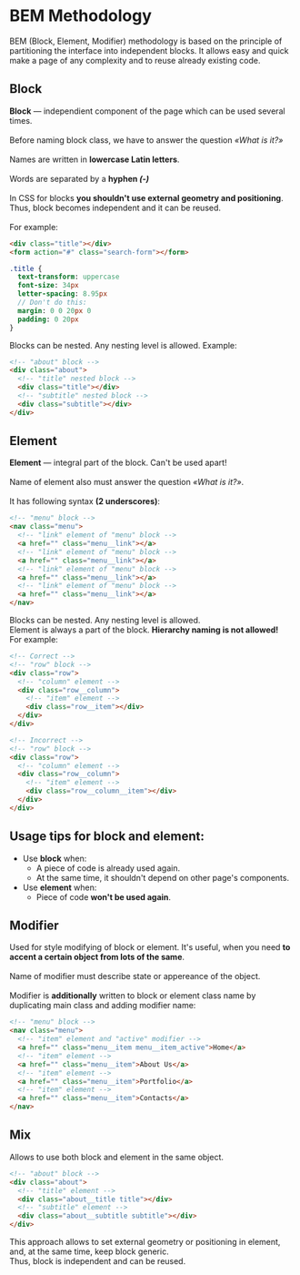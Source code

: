 # BEM Methodology

BEM (Block, Element, Modifier) methodology is based on the principle of partitioning the interface into independent blocks. It allows easy and quick make a page of any complexity and to reuse already existing code.

## Block
**Block** — independient component of the page which can be used several times.<br/>
<br/>
Before naming block class, we have to answer the question *«What is it?»*<br/>
<br/>
Names are written in **lowercase Latin letters**.<br/>
<br/>
Words are separated by a **hyphen *(-)***<br/>
<br/>
In CSS for blocks **you shouldn't use external geometry and positioning**. Thus, block becomes independent and it can be reused.<br/>
<br/>
For example:
```html
<div class="title"></div>
<form action="#" class="search-form"></form>
```
```sass
.title {
  text-transform: uppercase
  font-size: 34px
  letter-spacing: 8.95px
  // Don't do this:
  margin: 0 0 20px 0
  padding: 0 20px 
}
```
Blocks can be nested. Any nesting level is allowed. Example:
```html
<!-- "about" block -->
<div class="about">
  <!-- "title" nested block -->
  <div class="title"></div>
  <!-- "subtitle" nested block -->
  <div class="subtitle"></div>
</div>
```
## Element
**Element** — integral part of the block. Can't be used apart!<br/>
<br/>
Name of element also must answer the question *«What is it?»*.<br/>
<br/>
It has following syntax **(2 underscores)**:
```html
<!-- "menu" block -->
<nav class="menu">
  <!-- "link" element of "menu" block -->
  <a href="" class="menu__link"></a>
  <!-- "link" element of "menu" block -->
  <a href="" class="menu__link"></a>
  <!-- "link" element of "menu" block -->
  <a href="" class="menu__link"></a>
  <!-- "link" element of "menu" block -->
  <a href="" class="menu__link"></a>
</nav>
```
Blocks can be nested. Any nesting level is allowed.<br/>
Element is always a part of the block. **Hierarchy naming is not allowed!**<br/>
For example:
```html
<!-- Correct -->
<!-- "row" block -->
<div class="row">
  <!-- "column" element -->
  <div class="row__column">
    <!-- "item" element -->
    <div class="row__item"></div>
  </div>
</div>

<!-- Incorrect -->
<!-- "row" block -->
<div class="row">
  <!-- "column" element -->
  <div class="row__column">
    <!-- "item" element -->
    <div class="row__column__item"></div>
  </div>
</div>
```

## Usage tips for block and element:
- Use **block** when:
  - A piece of code is already used again.
  - At the same time, it shouldn't depend on other page's components.
- Use **element** when:
  - Piece of code **won't be used again**.
## Modifier
Used for style modifying of block or element. It's useful, when you need **to accent a certain object from lots of the same**.<br/>
<br/>
Name of modifier must describe state or appereance of the object.<br/>
<br/>
Modifier is **additionally** written to block or element class name by duplicating main class and adding modifier name:
```html
<!-- "menu" block -->
<nav class="menu">
  <!-- "item" element and "active" modifier -->
  <a href="" class="menu__item menu__item_active">Home</a>
  <!-- "item" element -->
  <a href="" class="menu__item">About Us</a>
  <!-- "item" element -->
  <a href="" class="menu__item">Portfolio</a>
  <!-- "item" element -->
  <a href="" class="menu__item">Contacts</a>
</nav>
```
## Mix
Allows to use both block and element in the same object.
```html
<!-- "about" block -->
<div class="about">
  <!-- "title" element -->
  <div class="about__title title"></div>
  <!-- "subtitle" element -->
  <div class="about__subtitle subtitle"></div>
</div>
```
This approach allows to set external geometry or positioning in element, and, at the same time, keep block generic.<br>
Thus, block is independent and can be reused.
